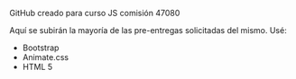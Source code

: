 GitHub creado para curso JS comisión 47080

Aquí se subirán la mayoría de las pre-entregas solicitadas del mismo.
Usé:
- Bootstrap
- Animate.css
- HTML 5
